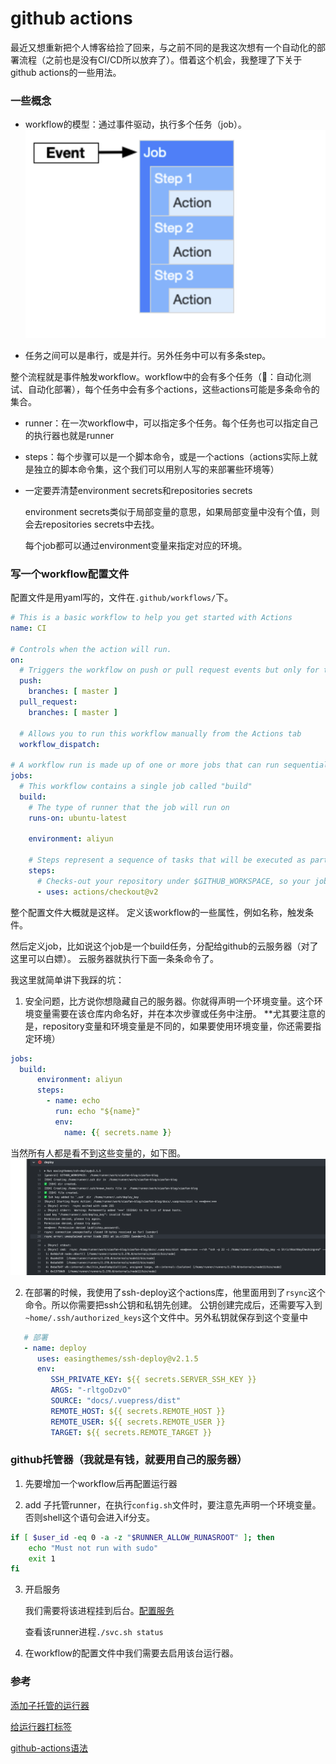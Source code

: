 # github actions

最近又想重新把个人博客给捡了回来，与之前不同的是我这次想有一个自动化的部署流程（之前也是没有CI/CD所以放弃了）。借着这个机会，我整理了下关于github actions的一些用法。

### 一些概念

- workflow的模型：通过事件驱动，执行多个任务（job）。
![workflow](./github-actions/workflow.png)

- 任务之间可以是串行，或是并行。另外任务中可以有多条step。

整个流程就是事件触发workflow。workflow中的会有多个任务（🌰：自动化测试、自动化部署），每个任务中会有多个actions，这些actions可能是多条命令的集合。

- runner：在一次workflow中，可以指定多个任务。每个任务也可以指定自己的执行器也就是runner

- steps：每个步骤可以是一个脚本命令，或是一个actions（actions实际上就是独立的脚本命令集，这个我们可以用别人写的来部署些环境等）

- 一定要弄清楚environment secrets和repositories secrets

   environment secrets类似于局部变量的意思，如果局部变量中没有个值，则会去repositories secrets中去找。

   每个job都可以通过environment变量来指定对应的环境。

### 写一个workflow配置文件

配置文件是用yaml写的，文件在`.github/workflows/`下。

```yaml
# This is a basic workflow to help you get started with Actions
name: CI

# Controls when the action will run. 
on:
  # Triggers the workflow on push or pull request events but only for the master branch
  push:
    branches: [ master ]
  pull_request:
    branches: [ master ]

  # Allows you to run this workflow manually from the Actions tab
  workflow_dispatch:

# A workflow run is made up of one or more jobs that can run sequentially or in parallel
jobs:
  # This workflow contains a single job called "build"
  build:
    # The type of runner that the job will run on
    runs-on: ubuntu-latest

    environment: aliyun

    # Steps represent a sequence of tasks that will be executed as part of the job
    steps:
      # Checks-out your repository under $GITHUB_WORKSPACE, so your job can access it
      - uses: actions/checkout@v2

```
整个配置文件大概就是这样。
定义该workflow的一些属性，例如名称，触发条件。

然后定义job，比如说这个job是一个build任务，分配给github的云服务器（对了这里可以白嫖）。
云服务器就执行下面一条条命令了。

我这里就简单讲下我踩的坑：

1. 安全问题，比方说你想隐藏自己的服务器。你就得声明一个环境变量。这个环境变量需要在该仓库内命名好，并在本次步骤或任务中注册。
**尤其要注意的是，repository变量和环境变量是不同的，如果要使用环境变量，你还需要指定环境）
```yaml
jobs:
  build:
      environment: aliyun
      steps:
        - name: echo
          run: echo "${name}"
          env:
            name: {{ secrets.name }}
```

当然所有人都是看不到这些变量的，如下图。
![环境变量](./github-actions/env-variable.png)

2. 在部署的时候，我使用了ssh-deploy这个actions库，他里面用到了`rsync`这个命令。所以你需要把ssh公钥和私钥先创建。
   公钥创建完成后，还需要写入到`~home/.ssh/authorized_keys`这个文件中。另外私钥就保存到这个变量中

```yaml
   # 部署
   - name: deploy
      uses: easingthemes/ssh-deploy@v2.1.5
      env:
         SSH_PRIVATE_KEY: ${{ secrets.SERVER_SSH_KEY }}
         ARGS: "-rltgoDzvO"
         SOURCE: "docs/.vuepress/dist"
         REMOTE_HOST: ${{ secrets.REMOTE_HOST }}
         REMOTE_USER: ${{ secrets.REMOTE_USER }}
         TARGET: ${{ secrets.REMOTE_TARGET }}
```

### github托管器（我就是有钱，就要用自己的服务器）

1. 先要增加一个workflow后再配置运行器

2. add 子托管runner，在执行`config.sh`文件时，要注意先声明一个环境变量。否则shell这个语句会进入if分支。

```sh
if [ $user_id -eq 0 -a -z "$RUNNER_ALLOW_RUNASROOT" ]; then
    echo "Must not run with sudo"
    exit 1
fi
```

3. 开启服务

   我们需要将该进程挂到后台。[配置服务](https://docs.github.com/en/actions/hosting-your-own-runners/configuring-the-self-hosted-runner-application-as-a-service)

   查看该runner进程`./svc.sh status`

4. 在workflow的配置文件中我们需要去启用该台运行器。

### 参考

[添加子托管的运行器](https://docs.github.com/cn/actions/hosting-your-own-runners/adding-self-hosted-runners)

[给运行器打标签](https://docs.github.com/cn/actions/hosting-your-own-runners/using-labels-with-self-hosted-runners)

[github-actions语法](https://docs.github.com/en/actions/reference/workflow-syntax-for-github-actions)
